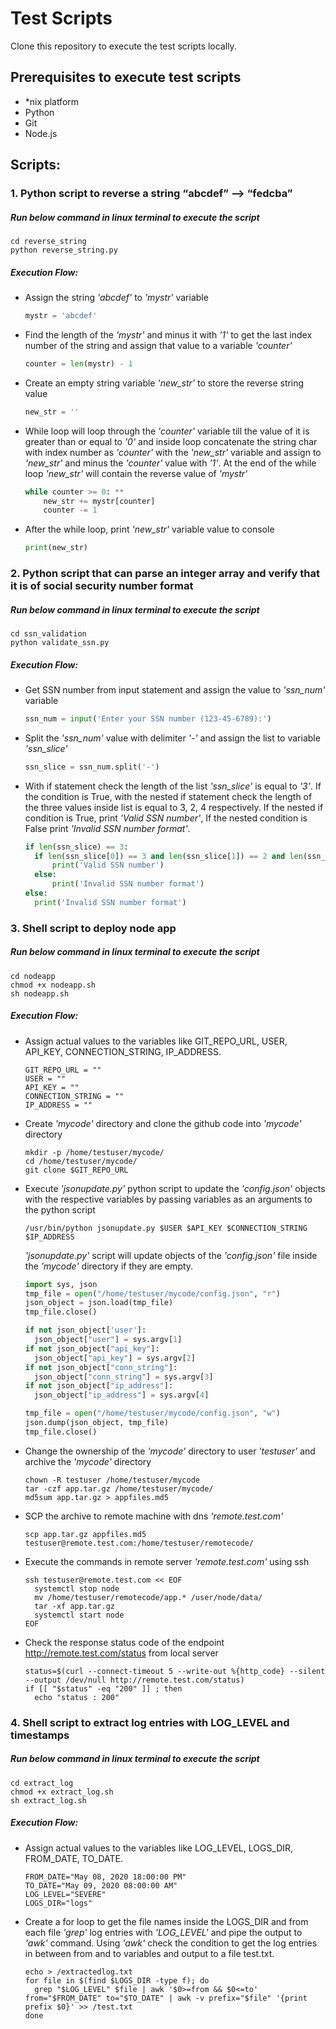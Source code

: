 # Test Scripts
Clone this repository to execute the test scripts locally.

## Prerequisites to execute test scripts
- \*nix platform
- Python
- Git
- Node.js

## Scripts:

### 1. Python script to reverse a string “abcdef” --> “fedcba”

##### Run below command in linux terminal to execute the script
 ```shell
 cd reverse_string
 python reverse_string.py
 ```
##### Execution Flow:
- Assign the string *'abcdef'*  to *'mystr'* variable
  ```python
  mystr = 'abcdef'
  ```
- Find the length of the *'mystr'* and minus it with *'1'* to get the last index number of the string and assign that value to a variable *'counter'*
  ```python
  counter = len(mystr) - 1
  ```
- Create an empty string variable *'new_str'* to store the reverse string value
  ```python
  new_str = ''
  ```
- While loop will loop through the *'counter'* variable till the value of it is greater than or equal to *'0'* and inside loop concatenate the string char with index number as *'counter'* with the *'new_str'* variable and assign to *'new_str'* and minus the *'counter'* value with *'1'*. At the end of the while loop *'new_str'* will contain the reverse value of *'mystr'*
  ```python
  while counter >= 0: **
      new_str += mystr[counter]
      counter -= 1
  ``` 
- After the while loop, print *'new_str'* variable value to console
  ```python
  print(new_str)
  ```

### 2. Python script that can parse an integer array and verify that it is of social security number format

##### Run below command in linux terminal to execute the script
 ```shell
 cd ssn_validation
 python validate_ssn.py
 ```
 ##### Execution Flow:
- Get SSN number from input statement and assign the value to *'ssn_num'* variable
  ```python
  ssn_num = input('Enter your SSN number (123-45-6789):')
  ```
- Split the *'ssn_num'* value with delimiter *'-'* and assign the list to variable *'ssn_slice'*
  ```python
  ssn_slice = ssn_num.split('-')
  ```
- With if statement check the length of the list *'ssn_slice'* is equal to *'3'*. If the condition is True, with the nested if statement check the length of the three values inside list is equal to 3, 2, 4 respectively. If the nested if condition is True, print *'Valid SSN number'*, If the nested condition is False print *'Invalid SSN number format'*.
  ```python
  if len(ssn_slice) == 3: 
    if len(ssn_slice[0]) == 3 and len(ssn_slice[1]) == 2 and len(ssn_slice[2]) == 4:
        print('Valid SSN number')
    else:
        print('Invalid SSN number format')
  else:
    print('Invalid SSN number format')
  ``` 
### 3. Shell script to deploy node app

##### Run below command in linux terminal to execute the script
 ```shell
 cd nodeapp
 chmod +x nodeapp.sh
 sh nodeapp.sh
 ```
##### Execution Flow:
- Assign actual values to the variables like GIT_REPO_URL, USER, API_KEY, CONNECTION_STRING, IP_ADDRESS.
  ```shell
  GIT_REPO_URL = ""
  USER = ""
  API_KEY = ""
  CONNECTION_STRING = ""
  IP_ADDRESS = ""
  ```
- Create *'mycode'* directory and clone the github code into *'mycode'* directory
  ```shell
  mkdir -p /home/testuser/mycode/
  cd /home/testuser/mycode/
  git clone $GIT_REPO_URL
  ```
- Execute *'jsonupdate.py'* python script to update the *'config.json'* objects with the respective variables by passing variables as an arguments to the python script
  ```shell
  /usr/bin/python jsonupdate.py $USER $API_KEY $CONNECTION_STRING $IP_ADDRESS
  ```
  *'jsonupdate.py'* script will update objects of the *'config.json'* file inside the *'mycode'* directory if they are empty.
  ```python
  import sys, json
  tmp_file = open("/home/testuser/mycode/config.json", "r")
  json_object = json.load(tmp_file)
  tmp_file.close()
  
  if not json_object['user']:
    json_object["user"] = sys.argv[1]
  if not json_object["api_key"]:
    json_object["api_key"] = sys.argv[2]
  if not json_object["conn_string"]:
    json_object["conn_string"] = sys.argv[3]
  if not json_object["ip_address"]:
    json_object["ip_address"] = sys.argv[4]

  tmp_file = open("/home/testuser/mycode/config.json", "w")
  json.dump(json_object, tmp_file)
  tmp_file.close()
  ```
- Change the ownership of the *'mycode'* directory to user *'testuser'* and archive the *'mycode'* directory
  ```shell
  chown -R testuser /home/testuser/mycode
  tar -czf app.tar.gz /home/testuser/mycode/
  md5sum app.tar.gz > appfiles.md5
  ```
- SCP the archive to remote machine with dns *'remote.test.com'*
  ```shell
  scp app.tar.gz appfiles.md5 testuser@remote.test.com:/home/testuser/remotecode/
  ```
- Execute the commands in remote server *'remote.test.com'* using ssh
  ```shell
  ssh testuser@remote.test.com << EOF
    systemctl stop node
    mv /home/testuser/remotecode/app.* /user/node/data/
    tar -xf app.tar.gz
    systemctl start node
  EOF
  ```
- Check the response status code of the endpoint http://remote.test.com/status from local server
  ```shell
  status=$(curl --connect-timeout 5 --write-out %{http_code} --silent --output /dev/null ​http://remote.test.com/status)
  if [[ "$status" -eq "200" ]] ; then
    echo "status : 200"
  ```
### 4. Shell script to extract log entries with LOG_LEVEL and timestamps

##### Run below command in linux terminal to execute the script
 ```shell
 cd extract_log
 chmod +x extract_log.sh
 sh extract_log.sh
 ```
##### Execution Flow:
- Assign actual values to the variables like LOG_LEVEL, LOGS_DIR, FROM_DATE, TO_DATE.
  ```shell
  FROM_DATE="May 08, 2020 18:00:00 PM"
  TO_DATE="May 09, 2020 08:00:00 AM"
  LOG_LEVEL="SEVERE"
  LOGS_DIR="logs"
  ```
- Create a for loop to get the file names inside the LOGS_DIR and from each file *'grep'* log entries with *'LOG_LEVEL'* and pipe the output to *'awk'* command. Using *'awk'* check the condition to get the log entries in between from and to variables and output to a file test.txt.
  ```shell
  echo > /extractedlog.txt
  for file in $(find $LOGS_DIR -type f); do 
    grep "$LOG_LEVEL" $file | awk '$0>=from && $0<=to' from="$FROM_DATE" to="$TO_DATE" | awk -v prefix="$file" '{print prefix $0}' >> /test.txt
  done
  ```
